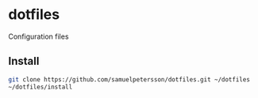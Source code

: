 # dotfiles
Configuration files

## Install
```sh
git clone https://github.com/samuelpetersson/dotfiles.git ~/dotfiles
~/dotfiles/install
```
